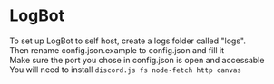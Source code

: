 # LogBot

To set up LogBot to self host, create a logs folder called "logs". <br>
Then rename config.json.example to config.json and fill it <br>
Make sure the port you chose in config.json is open and accessable <br>
You will need to install `discord.js fs node-fetch http canvas`
